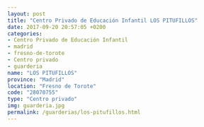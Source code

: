 ```yaml
---
layout: post
title: "Centro Privado de Educación Infantil LOS PITUFILLOS"
date: 2017-09-20 20:57:05 +0200
categories:
- Centro Privado de Educación Infantil
- madrid
- fresno-de-torote
- Centro privado
- guarderia
name: "LOS PITUFILLOS"
province: "Madrid"
location: "Fresno de Torote"
code: "28070755"
type: "Centro privado"
img: guarderia.jpg
permalink: /guarderias/los-pitufillos.html
---
```

